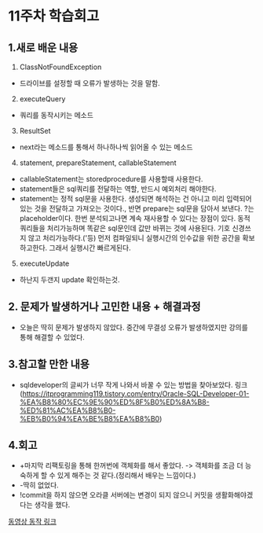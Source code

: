 # 11주차 학습회고

## 1.새로 배운 내용
  1. ClassNotFoundException
  - 드라이브를 설정할 때 오류가 발생하는 것을 말함.
  2. executeQuery
  - 쿼리를 동작시키는 메소드
  3. ResultSet
  - next라는 메소드를 통해서 하나하나씩 읽어올 수 있는 메소드
  4. statement, prepareStatement, callableStatement
  - callableStatement는 storedprocedure를 사용할때 사용한다.
  - statement들은 sql쿼리를 전달하는 역할, 반드시 예외처리 해야한다.
  - statement는 정적 sql문을 사용한다. 생성되면 해석하는 건 아니고 미리 입력되어있는 것을 전달하고 가져오는 것이다.,
  반면 prepare는 sql문을 담아서 보낸다. ?는 placeholder이다. 한번 분석되고나면 계속 재사용할 수 있다는 장점이 있다. 
  동적쿼리들을 처리가능하며 똑같은 sql문인데 값만 바뀌는 것에 사용된다.
  기호 신경쓰지 않고 처리가능하다.('등)
  먼저 컴파일되니 실행시간의 인수값을 위한 공간을 확보하고한다. 그래서 실행시간 빠르게된다.
  5. executeUpdate
  - 하난지 두갠지 update 확인하는것.

## 2. 문제가 발생하거나 고민한 내용 + 해결과정
  - 오늘은 딱히 문제가 발생하지 않았다. 중간에 무결성 오류가 발생하였지만 강의를 통해 해결할 수 있었다.

## 3.참고할 만한 내용
  - sqldeveloper의 글씨가 너무 작게 나와서 바꿀 수 있는 방법을 찾아보았다. 링크(https://itprogramming119.tistory.com/entry/Oracle-SQL-Developer-01-%EA%B8%80%EC%9E%90%ED%8F%B0%ED%8A%B8-%ED%81%AC%EA%B8%B0-%EB%B0%94%EA%BE%B8%EA%B8%B0)

## 4.회고
- +마지막 리팩토링을 통해 한꺼번에 객체화를 해서 좋았다. -> 객체화를 조금 더 능숙하게 할 수 있게 해주는 것 같다.(정리해서 배우는 느낌이다.)
- -딱히 없었다.
- !commit을 하지 않으면 오라클 서버에는 변경이 되지 않으니 커밋을 생활화해야겠다는 생각을 했다.



[동영상 동작 링크](https://youtu.be/oOz9unu1-IM)

